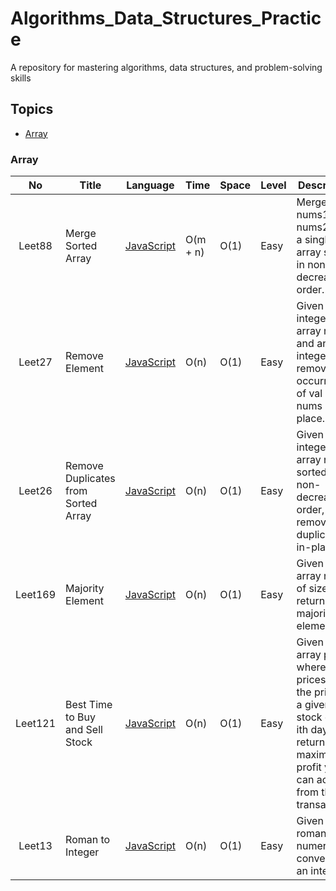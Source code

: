 # Algorithms_Data_Structures_Practice
A repository for mastering algorithms, data structures, and problem-solving skills

## Topics

- [Array](#array)

### Array

|    No    | Title                               | Language                                                             | Time                    | Space        | Level  | Description                                                            | Notes         |
| :------: | ----------------------------------- | -------------------------------------------------------------------- | ----------------------- | ------------ | ------ | ---------------------------------------------------------------------- | ------------- |
|  Leet88   | Merge Sorted Array                             | [JavaScript](Array/Leet88_MergedSortedArray.js) |  O(m + n)  |  O(1)  | Easy   | Merge nums1 and nums2 into a single array sorted in non-decreasing order.                 |       |
|  Leet27   | Remove Element                             | [JavaScript](Array/Leet27_RemoveElement.js) | O(n)  |  O(1)  | Easy   | Given an integer array nums and an integer val, remove all occurrences of val in nums in-place.                 |       |
|  Leet26   | Remove Duplicates from Sorted Array                             | [JavaScript](Array/Leet26_RemoveDuplicatesSortedArray.js) | O(n)  |  O(1)  | Easy   | Given an integer array nums sorted in non-decreasing order, remove the duplicates in-place.                 |       |
|  Leet169   | Majority Element                             | [JavaScript](Array/Leet169_MajorityElement.js) | O(n)  |  O(1)  | Easy   | Given an array nums of size n, return the majority element.                 |       |
|  Leet121   | Best Time to Buy and Sell Stock                             | [JavaScript](Array/Leet121_BestTimeBuySellStock.js) | O(n)  |  O(1)  | Easy   | Given an array prices where prices[i] is the price of a given stock on the ith day, return the maximum profit you can achieve from this transaction.                 |       |
|  Leet13   | Roman to Integer                             | [JavaScript](Array/Leet13_RomanToInteger.js) | O(n)  |  O(1)  | Easy   | Given a roman numeral, convert it to an integer.                 |       |